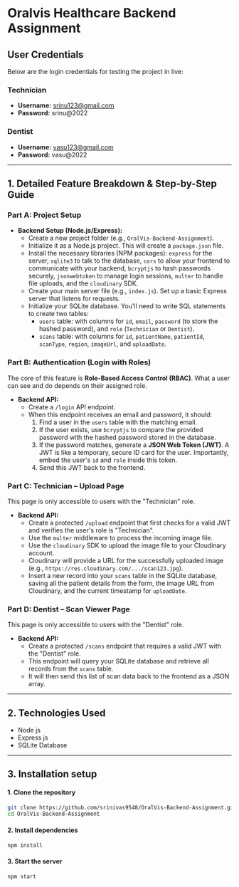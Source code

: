 # Oralvis Healthcare Backend Assignment


## User Credentials

Below are the login credentials for testing the project in live:

### Technician
- **Username:** srinu123@gmail.com  
- **Password:** srinu@2022  

### Dentist
- **Username:** vasu123@gmail.com  
- **Password:** vasu@2022  

---

## 1. Detailed Feature Breakdown & Step-by-Step Guide

### Part A: Project Setup

- **Backend Setup (Node.js/Express):**
    - Create a new project folder (e.g., `OralVis-Backend-Assignment`).
    - Initialize it as a Node.js project. This will create a `package.json` file.
    - Install the necessary libraries (NPM packages): `express` for the server, `sqlite3` to talk to the database, `cors` to allow your frontend to communicate with your backend, `bcryptjs` to hash passwords securely, `jsonwebtoken` to manage login sessions, `multer` to handle file uploads, and the `cloudinary` SDK.
    - Create your main server file (e.g., `index.js`). Set up a basic Express server that listens for requests.
    - Initialize your SQLite database. You'll need to write SQL statements to create two tables:
        - `users` table: with columns for `id`, `email`, `password` (to store the hashed password), and `role` (`Technician` or `Dentist`).
        - `scans` table: with columns for `id`, `patientName`, `patientId`, `scanType`, `region`, `imageUrl`, and `uploadDate`.

### Part B: Authentication (Login with Roles)

The core of this feature is **Role-Based Access Control (RBAC)**. What a user can see and do depends on their assigned role.

- **Backend API:**
    - Create a `/login` API endpoint.
    - When this endpoint receives an email and password, it should:
        1. Find a user in the `users` table with the matching email.
        2. If the user exists, use `bcryptjs` to compare the provided password with the hashed password stored in the database.
        3. If the password matches, generate a **JSON Web Token (JWT)**. A JWT is like a temporary, secure ID card for the user. Importantly, embed the user's `id` and `role` inside this token.
        4. Send this JWT back to the frontend.

### Part C: Technician – Upload Page

This page is only accessible to users with the "Technician" role.

- **Backend API:**
    - Create a protected `/upload` endpoint that first checks for a valid JWT and verifies the user's role is "Technician".
    - Use the `multer` middleware to process the incoming image file.
    - Use the `cloudinary` SDK to upload the image file to your Cloudinary account.
    - Cloudinary will provide a URL for the successfully uploaded image (e.g., `https://res.cloudinary.com/.../scan123.jpg`).
    - Insert a new record into your `scans` table in the SQLite database, saving all the patient details from the form, the image URL from Cloudinary, and the current timestamp for `uploadDate`.

### Part D: Dentist – Scan Viewer Page

This page is only accessible to users with the "Dentist" role.

- **Backend API:**
    - Create a protected `/scans` endpoint that requires a valid JWT with the "Dentist" role.
    - This endpoint will query your SQLite database and retrieve all records from the `scans` table.
    - It will then send this list of scan data back to the frontend as a JSON array.

---

## 2. Technologies Used

- Node js
- Express js
- SQLite Database

---

## 3. Installation setup

#### 1. Clone the repository
```sh
git clone https://github.com/srinivas9548/OralVis-Backend-Assignment.git
cd OralVis-Backend-Assignment
```

#### 2. Install dependencies
```sh
npm install
```

#### 3. Start the server
```sh
npm start
```